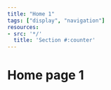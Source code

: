 ```yaml
---
title: "Home 1"
tags: ["display", "navigation"]
resources:
- src: '*/'
  title: 'Section #:counter'
---
```



# Home page 1

